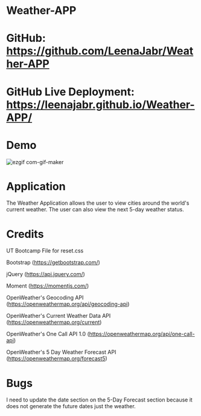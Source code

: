 # Weather-APP

# GitHub: https://github.com/LeenaJabr/Weather-APP
# GitHub Live Deployment: https://leenajabr.github.io/Weather-APP/

# Demo
![ezgif com-gif-maker](https://user-images.githubusercontent.com/107494937/180669385-491204c4-e35d-43ce-91d0-39c2fb1a9ff8.gif)

# Application
The Weather Application allows the user to view cities around the world's current weather. The user can also view the next 5-day weather status. 

# Credits
UT Bootcamp File for reset.css

Bootstrap (https://getbootstrap.com/)

jQuery (https://api.jquery.com/)

Moment (https://momentjs.com/)

OpenWeather's Geocoding API (https://openweathermap.org/api/geocoding-api)

OpenWeather's Current Weather Data API (https://openweathermap.org/current)

OpenWeather's One Call API 1.0 (https://openweathermap.org/api/one-call-api)

OpenWeather's 5 Day Weather Forecast API (https://openweathermap.org/forecast5)

# Bugs
I need to update the date section on the 5-Day Forecast section because it does not generate the future dates just the weather.
